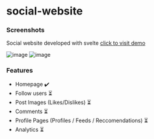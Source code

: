 # social-website

### Screenshots
Social website developed with svelte [click to visit demo](https://social-website-frontend.vercel.app/)

![image](https://user-images.githubusercontent.com/81270095/143505243-1de3730f-40e0-4e31-91fb-ef35e424563e.png)
![image](https://user-images.githubusercontent.com/81270095/143509327-03b10d70-c873-40fe-a97f-efefa5b8aaf7.png)

### Features
- Homepage ✔️
- Follow users ⏳
- Post Images (Likes/Dislikes) ⏳
- Comments ⏳
- Profile Pages (Profiles / Feeds / Reccomendations) ⏳
- Analytics ⏳

